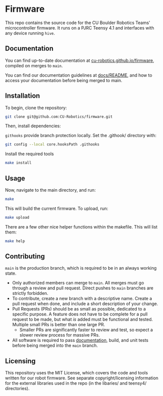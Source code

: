 # Firmware 
This repo contains the source code for the CU Boulder Robotics Teams' microcontroller firmware. It runs on a PJRC Teensy 4.1 and interfaces with any device running `hive`.

## Documentation
You can find up-to-date documentation at [cu-robotics.github.io/firmware](cu-robotics.github.io/firmware/), compiled on merges to `main`.

You can find our documentation guidelines at [docs/README](docs/README.md), and how to access your documentation before being merged to main.

## Installation
To begin, clone the repository:
```bash
git clone git@github.com:CU-Robotics/firmware.git
```

Then, install dependencies:

`githooks` provide branch protection locally. Set the .githook/ directory with:
```bash
git config --local core.hooksPath .githooks
```

Install the required tools
```bash
make install
```

## Usage

Now, navigate to the main directory, and run:

```bash
make
```

This will build the current firmware. To upload, run:

```bash
make upload
```

There are a few other nice helper functions within the makefile. This will list them:

```bash
make help
```


## Contributing
`main` is the production branch, which is required to be in an always working state.
- Only authorized members can merge to `main`. All merges must go through a review and pull request. Direct pushes to `main` branches are strictly forbidden.
- To contribute, create a new branch with a descriptive name. Create a pull request when done, and include a short description of your change.
- Pull Requests (PRs) should be as small as possible, dedicated to a specific purpose. A feature does not have to be complete for a pull request to be made, but what *is* added must be functional and tested. Multiple small PRs is better than one large PR.
    - Smaller PRs are significantly faster to review and test, so expect a slower review process for massive PRs.
- All software is required to pass [documentation](docs/README.md), build, and unit tests before being merged into the `main` branch.

## Licensing
This repository uses the MIT License, which covers the code and tools written for our robot firmware. See separate copyright/licensing information for the external libraries used in the repo (in the libaries/ and teensy4/ directories).
